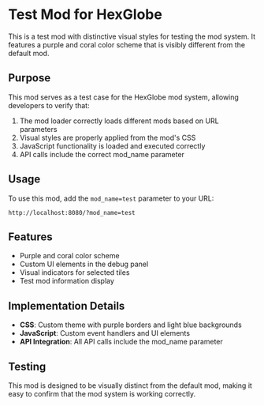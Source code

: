 # Test Mod for HexGlobe

This is a test mod with distinctive visual styles for testing the mod system. It features a purple and coral color scheme that is visibly different from the default mod.

## Purpose

This mod serves as a test case for the HexGlobe mod system, allowing developers to verify that:

1. The mod loader correctly loads different mods based on URL parameters
2. Visual styles are properly applied from the mod's CSS
3. JavaScript functionality is loaded and executed correctly
4. API calls include the correct mod_name parameter

## Usage

To use this mod, add the `mod_name=test` parameter to your URL:

```
http://localhost:8080/?mod_name=test
```

## Features

- Purple and coral color scheme
- Custom UI elements in the debug panel
- Visual indicators for selected tiles
- Test mod information display

## Implementation Details

- **CSS**: Custom theme with purple borders and light blue backgrounds
- **JavaScript**: Custom event handlers and UI elements
- **API Integration**: All API calls include the mod_name parameter

## Testing

This mod is designed to be visually distinct from the default mod, making it easy to confirm that the mod system is working correctly.
